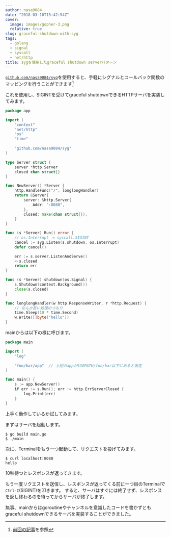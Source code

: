 ```yaml
---
author: nasa9084
date: "2018-03-10T15:42:54Z"
cover:
  image: images/gopher-3.png
  relative: true
slug: graceful-shutdown-with-syg
tags:
  - golang
  - signal
  - syscall
  - net/http
title: sygを使用したgraceful shutdown serverパターン
---
```



[`github.com/nasa9084/syg`](https://github.com/nasa9084/syg)を使用すると、手軽にシグナルとコールバック関数のマッピングを行うことができます[^syg-article]

これを使用し、SIGINTを受けてgraceful shutdownできるHTTPサーバを実装してみます。

``` go
package app

import (
    "context"
    "net/http"
    "os"
    "time"
    
    "github.com/nasa9084/syg"
)

type Server struct {
    server *http.Server
    closed chan struct{}
}

func NewServer() *Server {
    http.HandleFunc("/", longlongHandler)
    return &Server{
        server: &http.Server{
            Addr: ":8080",
        },
        closed: make(chan struct{}),
    }
}

func (s *Server) Run() error {
    // os.Interrupt　= syscall.SIGINT
    cancel := syg.Listen(s.shutdown, os.Interrupt)
    defer cancel()

    err := s.server.ListenAndServe()
    <-s.closed
    return err
}

func (s *Server) shutdown(os.Signal) {
    s.Shutdown(context.Background())
    close(s.closed)
}

func longlongHandler(w http.ResponseWriter, r *http.Request) {
    // なんか長い処理のつもり
    time.Sleep(10 * time.Second)
    w.Write([]byte("hello"))
}
```

mainからは以下の様に呼びます。

``` go
package main

import (
    "log"
    
    "foo/bar/app"  // 上記のappが$GOPATH/foo/bar以下にあると仮定
)

func main() {
    s := app.NewServer()
    if err := s.Run(); err != http.ErrServerClosed {
        log.Print(err)
    }
}
```

上手く動作しているか試してみます。

まずはサーバを起動します。

``` shell
$ go build main.go
$ ./main

```

次に、Terminalをもう一つ起動して、リクエストを投げてみます。

``` shell
$ curl localhost:8080
hello
```

10秒待つとレスポンスが返ってきます。

もう一度リクエストを送信し、レスポンスが返ってくる前に一つ目のTerminalで`Ctrl-C`(SIGINT)を叩きます。
すると、サーバはすぐには終了せず、レスポンスを返し終わるのを待ってからサーバが終了します。

無事、mainからはgoroutineやチャンネルを意識したコードを書かずともgraceful shutdownできるサーバを実装することができました。

[^syg-article]: [前回の記事](/go-signal-more-simply/)を参照


